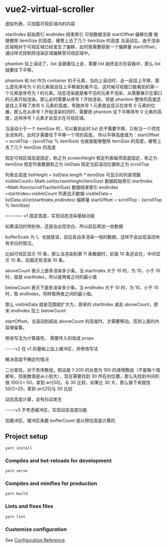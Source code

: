 # vue2-virtual-scroller

虚拟列表，只加载可视区域内的内容

startIndex 起始索引
endIndex 结束索引
可视数据渲染
startOffset 偏移位置 能够整除 itemSize 的高度，被卷上去了几个 itemSize 的高度
当滚动后，由于渲染区域相对于可视区域已经发生了偏移，此时我需要获取一个偏移量 startOffset，通过样式控制将渲染区域偏移至可视区域中。

phantom 往上滚动了，list 会跟着往上走，需要 list 始终显示在容器中，那么 list 就要往下平移。

phantom 和 list 作为 container 的子元素，当向上滚动时，会一起往上平移，那么首先序号为 0 的元素就会往上平移直到看不见，这时候可视窗口能看到的第一个元素是序号为 1 的元素。动态渲染就是看不见的元素不渲染，从需要展示在窗口的元素开始渲染。那么此时需要从序号 1 开始渲染，但是 phantom 整体的高度还是往上平移了序号 0 元素的高度，导致序号 1 元素就会显示在序号 0 元素的位置。那么在从序号 1 开始渲染的同时，需要把 phantom 往下平移序号 0 元素的高度，这样序号 1 元素才会显示在可视区域。

当滚动小于一个 itemSize 时，可以看到此时 list 还不需要平移，只有当一个项完全消失时，此时才需要往下平移一个项的高度。
所以平移高度值为：startOffset = scrollTop - (scrollTop % itemSize)
也就是能够整除 itemSize 的高度，被卷上去了几个 itemSize 的高度

假定可视区域高度固定，称之为 screenHeight
假定列表每项高度固定，称之为 itemSize
假定列表数据称之为 listData
假定当前滚动位置称之为 scrollTop

列表总高度 listHeight = listData.length \* itemSize
可显示的列表项数 visibleCount= Math.ceil(screenHeight/itemSize)
数据起始索引 startIndex =Math.floor(scrollTop/itemSize)
数据结束索引 endIndex =startIndex+visibleCount
列表显示数据 visibleData = listData.slice(startIndex,endIndex)
偏移量 startOffset = scrollTop - (scrollTop % itemSize)

———— v1 固定高度，实现动态渲染基础功能

如果滚动的特别快，还是会出现空白，所以前后再加一些数据

bufferScale 为 1，也就是说，前后各自多渲染一倍的数据，这样不会出现滚动快有空白的情况。

比如可视区显示 10 条，那么当渲染到第 11 条数据时，前面 10 条还会在，中间显示 10 条，后面还有渲染 10 条。

aboveCount 表示上面多渲染多少条，当 startIndex 大于 10 时，为 10，小于 10 时，就是 startIndex，所以是两者之间的最小值

belowCount 表示下面多渲染多少条，当 endIndex 大于 10 时，为 10，小于 10 时，取 endIndex，同样取两者之间的最小值。

那么 visibleData 就是范围就扩大为，原来的 startIndex 减去 aboveCount，原来 endIndex 加上 belowCount

startOffset，当滚动到超出 aboveCount 的高度时，才需要移动。否则上面的内容保留着。

修改写法为计算属性， 需要传入的改成 props

-----v2 在 v1 的基础上加上缓冲区，并修改写法

解决高度不确定的情况

二分查找，对于有序数组，假设是 1-200 的长度为 100 的递增数组（不是每个值都有，但是数值是从小到大），现在需要找到 30 所在的位置，那么先找到中间的值 100/2= 50，拿到 arr[50]，与 30 比较，如果比 30 大，那么接下来就找 50/2=25，拿到 arr[25]与 30 比较

动态高度计算，会有抖动发生

-----v3 不考虑缓冲区，实现动态高度功能

加缓冲区，缓冲区条数 bufferCount 是以预估高度计算的

## Project setup

```
yarn install
```

### Compiles and hot-reloads for development

```
yarn serve
```

### Compiles and minifies for production

```
yarn build
```

### Lints and fixes files

```
yarn lint
```

### Customize configuration

See [Configuration Reference](https://cli.vuejs.org/config/).
